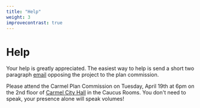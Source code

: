 ```yaml
---
title: "Help"
weight: 3
improvecontrast: true
---
```


# Help
Your help is greatly appreciated. The easiest way to help is send a short two paragraph [email](mailto:jshestak@carmel.in.gov?cc=mnelson@carmel.in.gov&subject=Docket%20No.%20PZ-2021-00205%20DP%2FADLS%3A%2011335%20N.%20Michigan%20Rd.%20Apartments) opposing the project to the plan commission.

Please attend the Carmel Plan Commission on Tuesday, April 19th at 6pm on the 2nd floor of [Carmel City Hall](https://www.google.com/maps/place/Carmel+City+Hall/@39.9648191,-86.1309381,17z/data=!3m2!4b1!5s0x8814adae8f599e3d:0x18778577ac1cb9a1!4m5!3m4!1s0x8814adae66731b25:0xd5a7face4a84e1fc!8m2!3d39.964815!4d-86.1287441) in the Caucus Rooms. You don't need to speak, your presence alone will speak volumes!